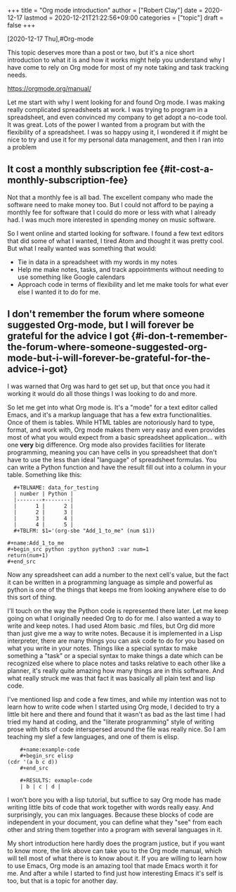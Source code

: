 +++
title = "Org mode introduction"
author = ["Robert Clay"]
date = 2020-12-17
lastmod = 2020-12-21T21:22:56+09:00
categories = ["topic"]
draft = false
+++

<span class="timestamp-wrapper"><span class="timestamp">[2020-12-17 Thu]</span></span>,#Org-mode

  This topic deserves more than a post or two, but it's a nice short introduction to
what it is and how it works might help you understand why I have come to rely
on Org mode for most of my note taking and task tracking needs.

<https://orgmode.org/manual/>

  Let me start with why I went looking for and found Org mode. I was making
really complicated spreadsheets at work. I was trying to program in a
spreadsheet, and even convinced my company to get adopt a no-code tool. It was
great. Lots of the power I wanted from a program but with the flexibility of a
spreadsheet. I was so happy using it, I wondered it if might be nice to try
and use it for my personal data management, and then I ran into a problem


## It cost a monthly subscription fee {#it-cost-a-monthly-subscription-fee}

Not that a monthly fee is all bad. The excellent company who made the
software need to make money too. But I could not afford to be paying a
monthly fee for software that I could do more or less with what I
already had. I was much more interested in spending money on music
software.

So I went online and started looking for software. I found a few text
editors that did some of what I wanted, I tired Atom and thought it was
pretty cool. But what I really wanted was something that would:

-   Tie in data in a spreadsheet with my words in my notes
-   Help me make notes, tasks, and track appointments without needing to use
    something like Google calendars
-   Approach code in terms of flexibility and let me make tools for what ever
    else I wanted it to do for me.


## I don't remember the forum where someone suggested Org-mode, but I will forever be grateful for the advice I got {#i-don-t-remember-the-forum-where-someone-suggested-org-mode-but-i-will-forever-be-grateful-for-the-advice-i-got}

I was warned that Org was hard to get set up, but that once you had it
working it would do all those things I was looking to do and more.

So let me get into what Org mode is. It's a "mode" for a  text editor
called Emacs, and it's a markup language that has a few extra
functionalities. Once of them is tables. While HTML tables are notoriously
hard to type, format, and work with, Org mode makes them very easy and even
provides most of what you would expect from a basic spreadsheet
application... with one ****very**** big difference. Org mode also provides
facilities for literate programming, meaning you can have cells in you
spreadsheet that don't have to use the less than ideal "language" of
spreadsheet formulas. You can write a Python function and have the result
fill out into a column in your table. Something like this:

```text
  #+TBLNAME: data_for_testing
  | number | Python |
  |--------+--------|
  |      1 |      2 |
  |      2 |      3 |
  |      3 |      4 |
  |      4 |      5 |
  #+TBLFM: $1='(org-sbe "Add_1_to_me" (num $1))

#+name:Add_1_to_me
#+begin_src python :python python3 :var num=1
return(num+1)
#+end_src
```

Now any spreadsheet can add a number to the next cell's value, but the fact
it can be written in a programming language as simple and powerful as
python is one of the things that keeps me from looking anywhere else to do
this sort of thing.

I'll touch on the way the Python code is represented there later. Let me
keep going on what I originally needed Org to do for me. I also wanted a
way to write and keep notes. I had used Atom basic .md files, but Org did
more than just give me a way to write notes. Because it is implemented in a
Lisp interpreter, there are many things you can ask code to do for you
based on what you write in your notes. Things like a special syntax to make
something a "task" or a special syntax to make things a date which can be
recognized else where to place notes and tasks relative to each other like
a planner, it's really quite amazing how many things are in this software.
And what really struck me was that fact it was basically all plain text
and lisp code.

I've mentioned lisp and code a few times, and while my intention was not to
learn how to write code when I started using Org mode, I decided to try a
little bit here and there and found that it wasn't as bad as the last time
I had tried my hand at coding, and the "literate programming" style of
writing prose with bits of code interspersed around the file was really
nice. So I am teaching my slef a few languages, and one of them is elisp.

```text
    #+name:example-code
    #+begin_src elisp
(cdr '(a b c d))
    #+end_src

    #+RESULTS: exmaple-code
    | b | c | d |
```

I won't bore you with a lisp tutorial, but suffice to say Org mode has made
writing little bits of code that work together with words really easy. And
surprisingly, you can mix languages. Because these blocks of code are
independent in your document, you can define what they "see" from each other
and string them together into a program with several languages in it.

My short introduction here hardly does the program justice, but if you want
to know more, the link above can take you to the Org mode manual, which will
tell most of what there is to know about it. If you are willing to learn how
to use Emacs, Org mode is an amazing tool that made Emacs worth it for me.
And after a while I started to find just how interesting Emacs it's self is
too, but that is a topic for another day.
